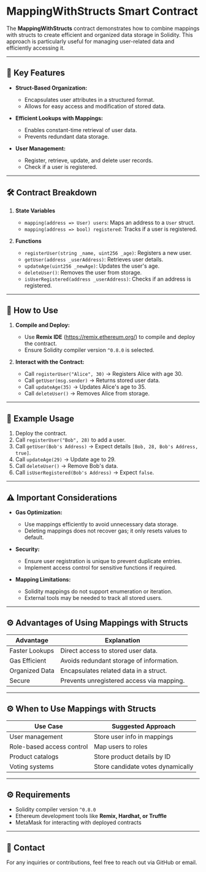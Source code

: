 # MappingWithStructs Smart Contract

The **MappingWithStructs** contract demonstrates how to combine mappings with structs to create efficient and organized data storage in Solidity. This approach is particularly useful for managing user-related data and efficiently accessing it.

---

## 📄 Key Features

- **Struct-Based Organization:**  
  - Encapsulates user attributes in a structured format.
  - Allows for easy access and modification of stored data.

- **Efficient Lookups with Mappings:**  
  - Enables constant-time retrieval of user data.
  - Prevents redundant data storage.

- **User Management:**  
  - Register, retrieve, update, and delete user records.
  - Check if a user is registered.

---

## 🛠️ Contract Breakdown

1. **State Variables**
   - `mapping(address => User) users`: Maps an address to a `User` struct.
   - `mapping(address => bool) registered`: Tracks if a user is registered.

2. **Functions**
   - `registerUser(string _name, uint256 _age)`: Registers a new user.
   - `getUser(address _userAddress)`: Retrieves user details.
   - `updateAge(uint256 _newAge)`: Updates the user's age.
   - `deleteUser()`: Removes the user from storage.
   - `isUserRegistered(address _userAddress)`: Checks if an address is registered.

---

## 🚀 How to Use

1. **Compile and Deploy:**  
   - Use **Remix IDE** (https://remix.ethereum.org/) to compile and deploy the contract.
   - Ensure Solidity compiler version `^0.8.0` is selected.

2. **Interact with the Contract:**  
   - Call `registerUser("Alice", 30)` → Registers Alice with age 30.  
   - Call `getUser(msg.sender)` → Returns stored user data.  
   - Call `updateAge(35)` → Updates Alice's age to 35.  
   - Call `deleteUser()` → Removes Alice from storage.

---

## 📌 Example Usage

1. Deploy the contract.  
2. Call `registerUser("Bob", 28)` to add a user.  
3. Call `getUser(Bob's Address)` → Expect details `[Bob, 28, Bob's Address, true]`.  
4. Call `updateAge(29)` → Update age to 29.  
5. Call `deleteUser()` → Remove Bob's data.  
6. Call `isUserRegistered(Bob's Address)` → Expect `false`.

---

## ⚠️ Important Considerations

- **Gas Optimization:**  
  - Use mappings efficiently to avoid unnecessary data storage.
  - Deleting mappings does not recover gas; it only resets values to default.

- **Security:**  
  - Ensure user registration is unique to prevent duplicate entries.
  - Implement access control for sensitive functions if required.

- **Mapping Limitations:**  
  - Solidity mappings do not support enumeration or iteration.
  - External tools may be needed to track all stored users.

---

## ⚙️ Advantages of Using Mappings with Structs

| Advantage             | Explanation                                |
|----------------------|--------------------------------------------|
| Faster Lookups       | Direct access to stored user data.         |
| Gas Efficient        | Avoids redundant storage of information.   |
| Organized Data       | Encapsulates related data in a struct.     |
| Secure               | Prevents unregistered access via mapping. |

---

## ⚙️ When to Use Mappings with Structs

| Use Case                   | Suggested Approach                |
|----------------------------|-----------------------------------|
| User management             | Store user info in mappings       |
| Role-based access control   | Map users to roles                |
| Product catalogs            | Store product details by ID       |
| Voting systems              | Store candidate votes dynamically |

---

## ⚙️ Requirements

- Solidity compiler version `^0.8.0`
- Ethereum development tools like **Remix, Hardhat, or Truffle**
- MetaMask for interacting with deployed contracts

---

## 📧 Contact

For any inquiries or contributions, feel free to reach out via GitHub or email.

